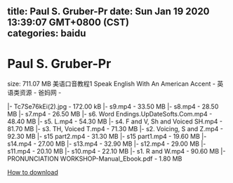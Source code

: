 
title: Paul S. Gruber-Pr
date: Sun Jan 19 2020 13:39:07 GMT+0800 (CST)    
categories: baidu
---

# Paul S. Gruber-Pr
size: 711.07 MB
 美语口音教程1 Speak English With An American Accent - 英语类资源 - 爸妈网 -
 
|- Tc7Se76kEi(2).jpg - 172.00 kB
|- s9.mp4 - 33.50 MB
|- s8.mp4 - 28.50 MB
|- s7.mp4 - 26.50 MB
|- s6. Word Endings.UpDateSofts.Com.mp4 - 48.40 MB
|- s5. L.mp4 - 54.30 MB
|- s4. F and V, Sh and Voiced SH.mp4 - 81.70 MB
|- s3. TH, Voiced T.mp4 - 71.30 MB
|- s2. Voicing, S and Z.mp4 - 92.30 MB
|- s15 part2.mp4 - 31.30 MB
|- s15 part1.mp4 - 19.60 MB
|- s14.mp4 - 27.00 MB
|- s13.mp4 - 32.90 MB
|- s12.mp4 - 29.00 MB
|- s11.mp4 - 20.10 MB
|- s10.mp4 - 22.10 MB
|- s1. R and W.mp4 - 90.60 MB
|- PRONUNCIATION WORKSHOP-Manual_Ebook.pdf - 1.80 MB

[How to download](https://bpcam.bemobtrk.com/go/2ceec3aa-1ca2-46d6-b9ff-aaa5c184517c?jno=2010)